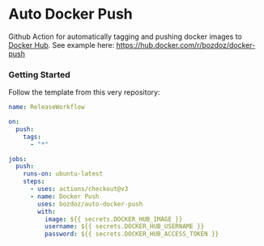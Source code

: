 # Auto Docker Push

Github Action for automatically tagging and pushing docker images to [Docker Hub](https://hub.docker.com).  See example here: https://hub.docker.com/r/bozdoz/docker-push

### Getting Started

Follow the template from this very repository:

```yml
name: ReleaseWorkflow

on:
  push:
    tags:
      - "*"

jobs:
  push:
    runs-on: ubuntu-latest
    steps:
      - uses: actions/checkout@v3
      - name: Docker Push
        uses: bozdoz/auto-docker-push
        with:
          image: ${{ secrets.DOCKER_HUB_IMAGE }}
          username: ${{ secrets.DOCKER_HUB_USERNAME }}
          password: ${{ secrets.DOCKER_HUB_ACCESS_TOKEN }}

```
